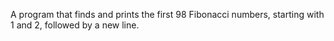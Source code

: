 A program that finds and prints the first 98 Fibonacci numbers, starting with 1 and 2, followed by a new line.
